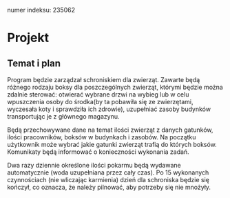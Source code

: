 numer indeksu: 235062

# Projekt

## Temat i plan
Program będzie zarządzał schroniskiem dla zwierząt. Zawarte będą różnego rodzaju boksy dla poszczególnych zwierząt, którymi będzie można zdalnie sterować: otwierać wybrane drzwi na wybieg lub w celu wpuszczenia osoby do środka(by ta pobawiła się ze zwierzętami, wyczesała koty i sprawdziła ich zdrowie), uzupełniać zasoby budynków transportując je z głównego magazynu. 

Będą przechowywane dane na temat ilości zwierząt z danych gatunków, ilości pracowników, boksów w budynkach i zasobów. Na początku użytkownik może wybrać jakie gatunki zwierząt trafią do których boksów. Komunikaty będą informować o konieczności wykonania zadań.

Dwa razy dziennie określone ilości pokarmu będą wydawane automatycznie (woda uzupełniana przez cały czas). Po 15 wykonanych czynnościach (nie wliczając karmienia) dzień dla schroniska będzie się kończył, co oznacza, że należy pilnować, aby potrzeby się nie mnożyły.
